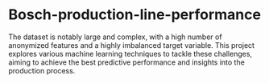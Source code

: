 # Bosch-production-line-performance
The dataset is notably large and complex, with a high number of anonymized features and a highly imbalanced target variable. This project explores various machine learning techniques to tackle these challenges, aiming to achieve the best predictive performance and insights into the production process.

